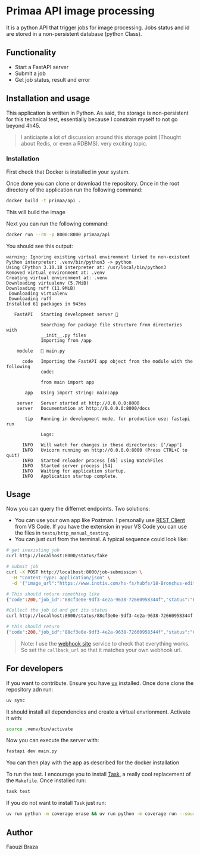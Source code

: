 # Primaa API image processing

It is a python API that trigger jobs for image processing. Jobs status and id are stored in a non-persistent database (python Class).

## Functionality

- Start a FastAPI server
- Submit a job
- Get job status, result and error

## Installation and usage

This application is written in Python. As said, the storage is non-persistent for this technical test, essentially because I constrain myself to not go beyond 4h45.

>I anticiapte a lot of discussion around this storage point (Thought about Redis, or even a RDBMS). very exciting topic.

### Installation

First check that Docker is installed in your system.

Once done you can clone or download the repository. Once in the root directory of the application run the following command:

```bash
docker build -t primaa/api .
```

This will build the image

Next you can run the following command:

```bash
docker run --rm -p 8000:8000 primaa/api
```

You should see this output:

```text
warning: Ignoring existing virtual environment linked to non-existent Python interpreter: .venv/bin/python3 -> python
Using CPython 3.10.18 interpreter at: /usr/local/bin/python3
Removed virtual environment at: .venv
Creating virtual environment at: .venv
Downloading virtualenv (5.7MiB)
Downloading ruff (11.9MiB)
 Downloading virtualenv
 Downloading ruff
Installed 61 packages in 943ms

   FastAPI   Starting development server 🚀

             Searching for package file structure from directories with
             __init__.py files
             Importing from /app

    module   🐍 main.py

      code   Importing the FastAPI app object from the module with the following
             code:

             from main import app

       app   Using import string: main:app

    server   Server started at http://0.0.0.0:8000
    server   Documentation at http://0.0.0.0:8000/docs

       tip   Running in development mode, for production use: fastapi run

             Logs:

      INFO   Will watch for changes in these directories: ['/app']
      INFO   Uvicorn running on http://0.0.0.0:8000 (Press CTRL+C to quit)
      INFO   Started reloader process [45] using WatchFiles
      INFO   Started server process [54]
      INFO   Waiting for application startup.
      INFO   Application startup complete.
```

## Usage

Now you can query the differnet endpoints. Two solutions:

- You can use your own app like Postman. I personally use [REST Client](https://marketplace.visualstudio.com/items?itemName=humao.rest-client) from VS Code. If you have the extension in your VS Code you can use the files in `tests/http_manual_testing`.
- You can just curl from the terminal. A typical sequence could look like:

```bash
# get inexisting job
curl http://localhost:8000/status/fake

# submit job
curl -X POST http://localhost:8000/job-submission \
  -H "Content-Type: application/json" \
  -d '{"image_url":"https://www.inotiv.com/hs-fs/hubfs/18-Bronchus-edited.jpeg?width=2132&height=1596&name=18-Bronchus-edited.jpeg","callback_url":"https://webhook.site/6369a6fc-9575-409e-becf-e2237953c8ef","callback_token":"a1b2c3d4-e5f6-7890-1234-567890abcdef","algorithm_name":"poi_detection"}'

# This should return something like
{"code":200,"job_id":"88cf3e0e-9df3-4e2a-9638-72660958344f","status":"Pending","error":null}

#Collect the job id and get its status
curl http://localhost:8000/status/88cf3e0e-9df3-4e2a-9638-72660958344f

# this should return
{"code":200,"job_id":"88cf3e0e-9df3-4e2a-9638-72660958344f","status":"Completed","error":null}
```

>Note: I use the [webhook site](https://webhook.site/#!/view/6369a6fc-9575-409e-becf-e2237953c8ef/a1d1dd9c-2ce7-488d-9179-0581ad96a24f/1) service to check that everything works. So set the `callback_url` so that it matches your own webhook url.

## For developers

If you want to contribute. Ensure you have [uv](https://docs.astral.sh/uv/getting-started/installation/) installed. Once done clone the repository adn run:

```bash
uv sync
```

It should install all dependencies and create a virtual envrionment. Activate it with:

```bash
source .venv/bin/activate
```

Now you can execute the server with:

```bash
fastapi dev main.py
```

You can then play with the app as described for the docker installation

To run the test. I encourage you to install [Task](https://taskfile.dev/), a really cool replacement of the `Makefile`. Once installed run:

```bash
task test
```

If you do not want to install `Task` just run:

```bash
uv run python -m coverage erase && uv run python -m coverage run --source . -m pytest tests/ -vv --durations=5 && uv run python -m coverage report --skip-empty --omit "tests/*" -m
```

## Author

Faouzi Braza
